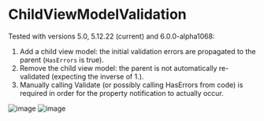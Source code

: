# ChildViewModelValidation
Tested with versions 5.0, 5.12.22 (current) and 6.0.0-alpha1068:
1. Add a child view model: the initial validation errors are propagated to the parent (`HasErrors` is true).
2. Remove the child view model: the parent is not automatically re-validated (expecting the inverse of 1.).
3. Manually calling Validate (or possibly calling HasErrors from code) is required in order for the property notification to actually occur.

![image](https://user-images.githubusercontent.com/5253184/206747637-be43ec24-dce9-4eed-b7d0-a101c358d459.png)
![image](https://user-images.githubusercontent.com/5253184/206747689-e5fe0c19-1520-408d-b137-1e61d6991e31.png)
